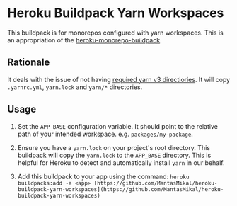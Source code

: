 # Heroku Buildpack Yarn Workspaces

This buildpack is for monorepos configured with yarn workspaces. This is an appropriation of the [heroku-monorepo-buildpack](https://github.com/lstoll/heroku-buildpack-monorepo).

## Rationale
It deals with the issue of not having [required yarn v3 directiories](https://next.yarnpkg.com/getting-started/qa#which-files-should-be-gitignored). It will copy `.yarnrc.yml`, `yarn.lock` and `yarn/*` directories.

## Usage

1. Set the `APP_BASE` configuration variable. It should point to the relative path of your intended workspace. e.g. `packages/my-package`.

2. Ensure you have a `yarn.lock` on your project's root directory. This buildpack will copy the `yarn.lock` to the `APP_BASE` directory. This is helpful for Heroku to detect and automatically install `yarn` in our behalf.

3. Add this buildpack to your app using the command: `heroku buildpacks:add -a <app> [https://github.com/MantasMikal/heroku-buildpack-yarn-workspaces](https://github.com/MantasMikal/heroku-buildpack-yarn-workspaces)`
